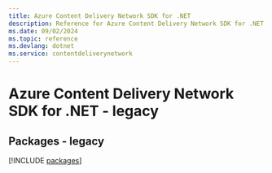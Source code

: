 ```yaml
---
title: Azure Content Delivery Network SDK for .NET
description: Reference for Azure Content Delivery Network SDK for .NET
ms.date: 09/02/2024
ms.topic: reference
ms.devlang: dotnet
ms.service: contentdeliverynetwork
---
```

# Azure Content Delivery Network SDK for .NET - legacy
## Packages - legacy
[!INCLUDE [packages](content-delivery-network-index.md)]